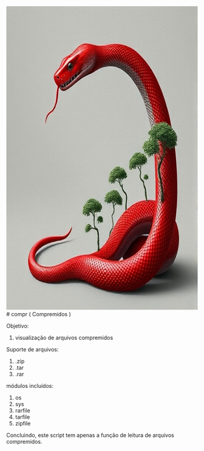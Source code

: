 <img src="img.png" alt='imagem de capa' style="width:100%; height: 800px;">
# compr ( Compremidos )

Objetivo:
1. visualização de arquivos compremidos

Suporte de arquivos:
1. .zip
2. .tar
3. .rar

módulos incluídos:
1. os
2. sys
3. rarfile
4. tarfile
5. zipfile

Concluindo, este script tem apenas a função de leitura de arquivos compremidos.
